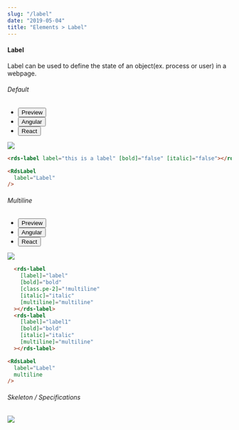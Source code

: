 ```yaml
---
slug: "/label"
date: "2019-05-04"
title: "Elements > Label"
---
```

<!-- CSS only -->
<link href="https://cdn.jsdelivr.net/npm/bootstrap@5.1.3/dist/css/bootstrap.min.css" rel="stylesheet" integrity="sha384-1BmE4kWBq78iYhFldvKuhfTAU6auU8tT94WrHftjDbrCEXSU1oBoqyl2QvZ6jIW3" crossorigin="anonymous">
<link rel="stylesheet" href="../assets/css/style-elements.css">



#### Label

<p class="">Label can be used to define the state of an object(ex. process or user) in a webpage.</p>
<section class="py-4">
    <h6>Default</h6>
    <div class="py-3">
      <div class="cust-tabs">
        <ul class="nav nav-tabs" id="myTab" role="tablist">
          <li class="nav-item" role="presentation">
            <button class="nav-link active" id="PreviewBasic-tab" data-bs-toggle="tab" data-bs-target="#PreviewBasic" type="button" role="tab" aria-controls="PreviewBasic" aria-selected="true">Preview </button>
          </li>
          <li class="nav-item" role="presentation">
            <button class="nav-link" id="AngularBasic-tab" data-bs-toggle="tab" data-bs-target="#AngularBasic" type="button" role="tab" aria-controls="AngularBasic" aria-selected="false"><i class="bi bi-code-slash" style="font-size:1.0rem"></i>Angular</button>
          </li>
               <li class="nav-item" role="presentation">
            <button class="nav-link" id="ReactBasic-tab" data-bs-toggle="tab" data-bs-target="#ReactBasic" type="button" role="tab" aria-controls="ReactBasic" aria-selected="false"><i class="bi bi-code-slash" style="font-size:1.0rem"></i>React</button>
          </li>
        </ul>
      </div>
      <div class="tab-content card border" id="myTabContent">
        <div class="tab-pane fade show active" id="PreviewBasic" role="tabpanel" aria-labelledby="PreviewBasic-tab">
         <div class="contents  p-5">
              <div class="row">
               <div class="col-md-12">
                  <img src="/images/label.png" class="img-fluid w-100">
               </div>              
           </div>
                       
  </div>
        </div>
        <div class="tab-pane fade show" id="AngularBasic" role="tabpanel" aria-labelledby="AngularBasic-tab">
          <div class="contents bg-code">
<div class="row m-0">

```html
<rds-label label="this is a label" [bold]="false" [italic]="false"></rds-label>
```
</div>
</div>
  </div>
    <!-- React start -->

  <div class="tab-pane fade show" id="ReactBasic" role="tabpanel" aria-labelledby="ReactBasic-tab">
    <div class="contents bg-code">

<div class="row m-0">

```html
<RdsLabel
  label="Label"
/>
```

</div>
          </div>
        </div>
        <!-- React end -->
        </div>
      </div>
    </div>
  </section>


<section class="py-4">
    <h6>Multiline</h6>
    <div class="py-3">
      <div class="cust-tabs">
        <ul class="nav nav-tabs" id="myTab" role="tablist">
          <li class="nav-item" role="presentation">
            <button class="nav-link active" id="PreviewBasic-tab" data-bs-toggle="tab" data-bs-target="#PreviewBasic" type="button" role="tab" aria-controls="PreviewBasic" aria-selected="true">Preview </button>
          </li>
          <li class="nav-item" role="presentation">
            <button class="nav-link" id="AngularBasic-tab" data-bs-toggle="tab" data-bs-target="#AngularBasic" type="button" role="tab" aria-controls="AngularBasic" aria-selected="false"><i class="bi bi-code-slash" style="font-size:1.0rem"></i>Angular</button>
          </li>
           <li class="nav-item" role="presentation">
            <button class="nav-link" id="ReactMulti-tab" data-bs-toggle="tab" data-bs-target="#ReactMulti" type="button" role="tab" aria-controls="ReactMulti" aria-selected="false"><i class="bi bi-code-slash" style="font-size:1.0rem"></i>React</button>
          </li>
        </ul>
      </div>
      <div class="tab-content card border" id="myTabContent">
        <div class="tab-pane fade show active" id="PreviewBasic" role="tabpanel" aria-labelledby="PreviewBasic-tab">
         <div class="contents  p-5">
              <div class="row">
               <div class="col-md-12">
                  <img src="/images/label-multiline.png" class="img-fluid w-100">
               </div>              
           </div>
                       
  </div>
        </div>
        <div class="tab-pane fade show" id="AngularBasic" role="tabpanel" aria-labelledby="AngularBasic-tab">
          <div class="contents bg-code">
<div class="row m-0">

```html
  <rds-label
    [label]="label"
    [bold]="bold"
    [class.pe-2]="!multiline"
    [italic]="italic"
    [multiline]="multiline"
  ></rds-label>
  <rds-label
    [label]="label1"
    [bold]="bold"
    [italic]="italic"
    [multiline]="multiline"
  ></rds-label>
```
</div>
</div>
  </div>
    <!-- React start -->

  <div class="tab-pane fade show" id="ReactMulti" role="tabpanel" aria-labelledby="ReactMulti-tab">
    <div class="contents bg-code">

<div class="row m-0">

```html
<RdsLabel
  label="Label"
  multiline
/>
```

</div>
          </div>
        </div>
        <!-- React end -->
        </div>
      </div>
    </div>
  </section>  

<section class="py-4">
                        <h6>
                           Skeleton / Specifications
                        </h6>
                        <div class="py-3">
                              <!-- Tab panes -->
                              <div class="card border p-5">
                                 <div class="row">
                                    <div class="col-md-12">
                                       <img src="/images/label-skeleton.png" class="img-fluid">
                                    </div> 
                                 </div>
                              </div>
                        </div>
                     </section>